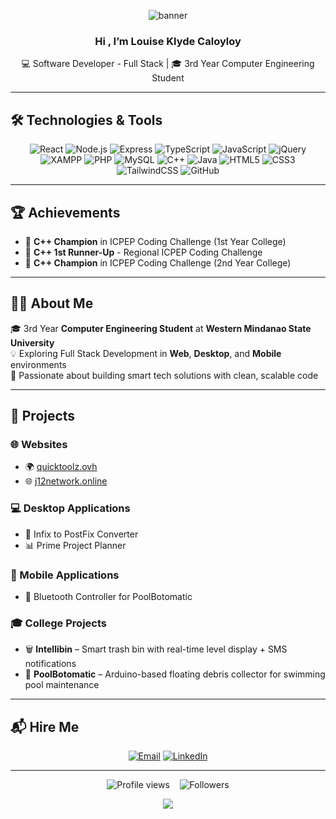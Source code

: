 <p align="center">
  <img src="https://capsule-render.vercel.app/api?type=waving&color=0ABDE3&height=200&section=header&text=Welcome%20to%20my%20GitHub!&fontSize=35&fontColor=ffffff" alt="banner"/>
</p>

<h3 align="center">Hi , I’m Louise Klyde Caloyloy</h3>
<p align="center">💻 Software Developer - Full Stack | 🎓 3rd Year Computer Engineering Student</p>

---

## 🛠️ Technologies & Tools

<p align="center">
  <img src="https://img.shields.io/badge/React-20232A?logo=react&logoColor=61DAFB" alt="React"/>
  <img src="https://img.shields.io/badge/Node.js-339933?logo=node.js&logoColor=white" alt="Node.js"/>
  <img src="https://img.shields.io/badge/Express.js-000000?logo=express&logoColor=white" alt="Express"/>
  <img src="https://img.shields.io/badge/TypeScript-3178C6?logo=typescript&logoColor=white" alt="TypeScript"/>
  <img src="https://img.shields.io/badge/JavaScript-F7DF1E?logo=javascript&logoColor=black" alt="JavaScript"/>
  <img src="https://img.shields.io/badge/jQuery-0769AD?logo=jquery&logoColor=white" alt="jQuery"/>
  <img src="https://img.shields.io/badge/XAMPP-FB7A24?logo=apache&logoColor=white" alt="XAMPP"/>
  <img src="https://img.shields.io/badge/PHP-777BB4?logo=php&logoColor=white" alt="PHP"/>
  <img src="https://img.shields.io/badge/MySQL-4479A1?logo=mysql&logoColor=white" alt="MySQL"/>
  <img src="https://img.shields.io/badge/C++-00599C?logo=c%2B%2B&logoColor=white" alt="C++"/>
  <img src="https://img.shields.io/badge/Java-007396?logo=java&logoColor=white" alt="Java"/>
  <img src="https://img.shields.io/badge/HTML5-E34F26?logo=html5&logoColor=white" alt="HTML5"/>
  <img src="https://img.shields.io/badge/CSS3-1572B6?logo=css3&logoColor=white" alt="CSS3"/>
  <img src="https://img.shields.io/badge/TailwindCSS-06B6D4?logo=tailwindcss&logoColor=white" alt="TailwindCSS"/>
  <img src="https://img.shields.io/badge/GitHub-181717?logo=github&logoColor=white" alt="GitHub"/>
</p>

---

## 🏆 Achievements

- 🥇 **C++ Champion** in ICPEP Coding Challenge (1st Year College)  
- 🥈 **C++ 1st Runner-Up** - Regional ICPEP Coding Challenge  
- 🥇 **C++ Champion** in ICPEP Coding Challenge (2nd Year College)  

---

## 👨‍🎓 About Me

🎓 3rd Year **Computer Engineering Student** at **Western Mindanao State University**  
💡 Exploring Full Stack Development in **Web**, **Desktop**, and **Mobile** environments  
🔧 Passionate about building smart tech solutions with clean, scalable code

---

## 💼 Projects

### 🌐 Websites
- 🌍 [quicktoolz.ovh](https://quicktoolz.ovh)
- 🌐 [j12network.online](https://j12network.online)

### 💻 Desktop Applications
- 🧮 Infix to PostFix Converter  
- 📊 Prime Project Planner

### 📱 Mobile Applications
- 📡 Bluetooth Controller for PoolBotomatic

### 🎓 College Projects
- 🗑️ **Intellibin** – Smart trash bin with real-time level display + SMS notifications  
- 🧼 **PoolBotomatic** – Arduino-based floating debris collector for swimming pool maintenance  

---

## 📬 Hire Me

<p align="center">
  <a href="mailto:louiseklydecaloyloy05@gmail.com"><img src="https://img.shields.io/badge/Email-D14836?logo=gmail&logoColor=white" alt="Email"/></a>
  <a href="https://www.linkedin.com/in/louise-klyde-caloyloy-875074357/"><img src="https://img.shields.io/badge/LinkedIn-0A66C2?logo=linkedin&logoColor=white" alt="LinkedIn"/></a>
</p>

---

<p align="center">
  <img src="https://komarev.com/ghpvc/?username=ItzKyudo&color=blue" alt="Profile views"/>
  &nbsp;&nbsp;
  <img src="https://img.shields.io/github/followers/ItzKyudo?label=Follow&logo=GitHub" alt="Followers"/>
</p>

<p align="center">
  <img src="https://capsule-render.vercel.app/api?type=waving&color=0ABDE3&height=100&section=footer"/>
</p>
